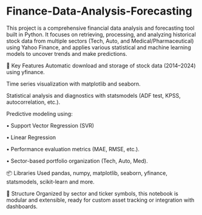 # Finance-Data-Analysis-Forecasting
This project is a comprehensive financial data analysis and forecasting tool built in Python. It focuses on retrieving, processing, and analyzing historical stock data from multiple sectors (Tech, Auto, and Medical/Pharmaceutical) using Yahoo Finance, and applies various statistical and machine learning models to uncover trends and make predictions.

🧰 Key Features
Automatic download and storage of stock data (2014–2024) using yfinance.

Time series visualization with matplotlib and seaborn.

Statistical analysis and diagnostics with statsmodels (ADF test, KPSS, autocorrelation, etc.).

Predictive modeling using:

  • Support Vector Regression (SVR)

  • Linear Regression

  • Performance evaluation metrics (MAE, RMSE, etc.).

  • Sector-based portfolio organization (Tech, Auto, Med).

📦 Libraries Used
pandas, numpy, matplotlib, seaborn, yfinance, statsmodels, scikit-learn and more.

📁 Structure
Organized by sector and ticker symbols, this notebook is modular and extensible, ready for custom asset tracking or integration with dashboards.
